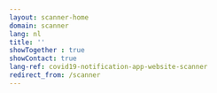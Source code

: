 ```yaml
---
layout: scanner-home
domain: scanner
lang: nl
title: ''
showTogether : true
showContact: true
lang-ref: covid19-notification-app-website-scanner
redirect_from: /scanner
---
```

